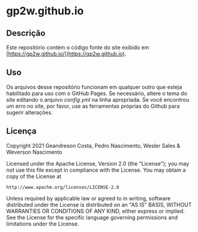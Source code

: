 # gp2w.github.io

## Descrição

Este repositório contém o código fonte do site exibido em [https://gp2w.github.io/](https://gp2w.github.io).

## Uso

Os arquivos desse repositório funcionam em qualquer outro que esteja habilitado para uso com o GitHub Pages. Se necessário, altere o tema do site editando o arquivo _config.yml_ na linha apropriada. Se você encontrou um erro no site, por favor, use as ferramentas próprias do Github para sugerir alterações.

## Licença

Copyright 2021 Geandreson Costa, Pedro Nascimento, Wesler Sales & Weverson Nascimento

Licensed under the Apache License, Version 2.0 (the "License");
you may not use this file except in compliance with the License.
You may obtain a copy of the License at

    http://www.apache.org/licenses/LICENSE-2.0

Unless required by applicable law or agreed to in writing, software
distributed under the License is distributed on an "AS IS" BASIS,
WITHOUT WARRANTIES OR CONDITIONS OF ANY KIND, either express or implied.
See the License for the specific language governing permissions and
limitations under the License.
